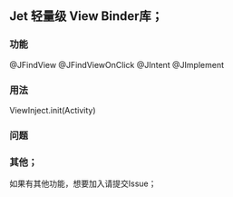 ## Jet 轻量级 View Binder库；

### 功能
@JFindView
@JFindViewOnClick
@JIntent
@JImplement

### 用法
ViewInject.init(Activity)

### 问题

### 其他；
如果有其他功能，想要加入请提交Issue；